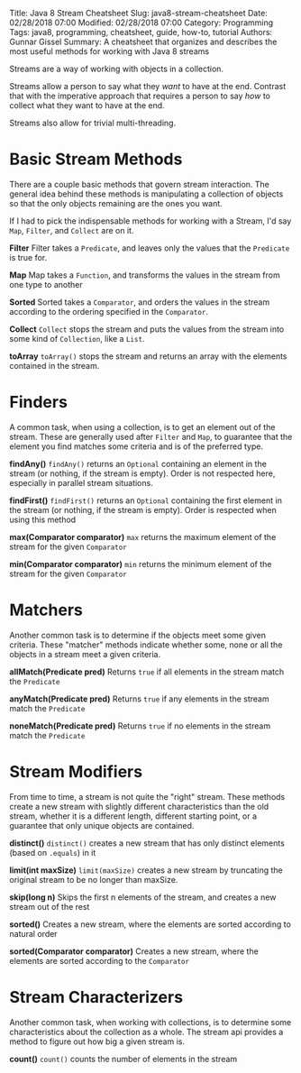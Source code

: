 Title: Java 8 Stream Cheatsheet
Slug: java8-stream-cheatsheet
Date: 02/28/2018 07:00
Modified: 02/28/2018 07:00
Category: Programming
Tags: java8, programming, cheatsheet, guide, how-to, tutorial
Authors: Gunnar Gissel
Summary: A cheatsheet that organizes and describes the most useful methods for working with Java 8 streams

Streams are a way of working with objects in a collection.

Streams allow a person to say what they _want_ to have at the end.  Contrast that with the imperative approach that requires a person to say _how_ to collect what they want to have at the end.

Streams also allow for trivial multi-threading.

Basic Stream Methods
=====================

There are a couple basic methods that govern stream interaction.  The general idea behind these methods is manipulating a collection of objects so that the only objects remaining are the ones you want.

If I had to pick the indispensable methods for working with a Stream, I'd say `Map`, `Filter`, and `Collect` are on it.

__Filter__
Filter takes a `Predicate`, and leaves only the values that the `Predicate` is true for.

__Map__
Map takes a `Function`, and transforms the values in the stream from one type to another

__Sorted__
Sorted takes a `Comparator`, and orders the values in the stream according to the ordering specified in the `Comparator`.

__Collect__
`Collect` stops the stream and puts the values from the stream into some kind of `Collection`, like a `List`.

__toArray__
`toArray()` stops the stream and returns an array with the elements contained in the stream.

Finders
=========================================

A common task, when using a collection, is to get an element out of the stream.  These are generally used after `Filter` and `Map`, to guarantee that the element you find matches some criteria and is of the preferred type.

__findAny()__
`findAny()` returns an `Optional` containing an element in the stream (or nothing, if the stream is empty).  Order is not respected here, especially in parallel stream situations.

__findFirst()__
`findFirst()` returns an `Optional` containing the first element in the stream (or nothing, if the stream is empty).  Order is respected when using this method

__max(Comparator<T> comparator)__
`max` returns the maximum element of the stream for the given `Comparator`

__min(Comparator<T> comparator)__
`min` returns the minimum element of the stream for the given `Comparator`

Matchers
==========================================

Another common task is to determine if the objects meet some given criteria.  These "matcher" methods indicate whether some, none or all the objects in a stream meet a given criteria.

__allMatch(Predicate<T> pred)__
Returns `true` if all elements in the stream match the `Predicate`

__anyMatch(Predicate<T> pred)__
Returns `true` if any elements in the stream match the `Predicate`

__noneMatch(Predicate<T> pred)__
Returns `true` if no elements in the stream match the `Predicate`

Stream Modifiers
================

From time to time, a stream is not quite the "right" stream.  These methods create a new stream with slightly different characteristics than the old stream, whether it is a different length, different starting point, or a guarantee that only unique objects are contained.

__distinct()__
`distinct()` creates a new stream that has only distinct elements (based on `.equals`) in it

__limit(int maxSize)__
`limit(maxSize)` creates a new stream by truncating the original stream to be no longer than maxSize.

__skip(long n)__
Skips the first n elements of the stream, and creates a new stream out of the rest

__sorted()__
Creates a new stream, where the elements are sorted according to natural order

__sorted(Comparator<T> comparator)__
Creates a new stream, where the elements are sorted according to the `Comparator`


Stream Characterizers
======================

Another common task, when working with collections, is to determine some characteristics about the collection as a whole.  The stream api provides a method to figure out how big a given stream is.

__count()__
`count()` counts the number of elements in the stream

